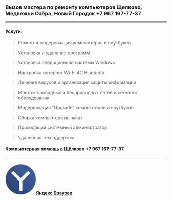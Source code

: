 ### Вызов мастера по ремонту компьютеров Щелково, Медвежьи Озёра, Новый Городок +7 967 167-77-37
---
#### Услуги:

> Ремонт и модернизация компьютеров и ноутбуков
 
> Установка и удаление программ
 
> Установка операционной системы Windows
 
> Настройка интернет Wi-Fi 4G Bluetooth
 
> Лечение вирусов и организация защиты информации
 
> Монтаж проводных и беспроводных сетей и сетевого оборудования
 
> Модернизация "Upgrade" компьютеров и ноутбуков
 
> Cборка компьютера на заказ
 
> Приходящий системный администратор
 
> Удаленная техподдержка
  
#### Компьютерная помощь в Щёлково +7 967 167-77-37
---
#### ![Яндекс Браузер для организаций](img/yandex.svg)[Яндекс Браузер](https://ya.cc/4fQgmZ "Яндекс Браузер для организаций")
